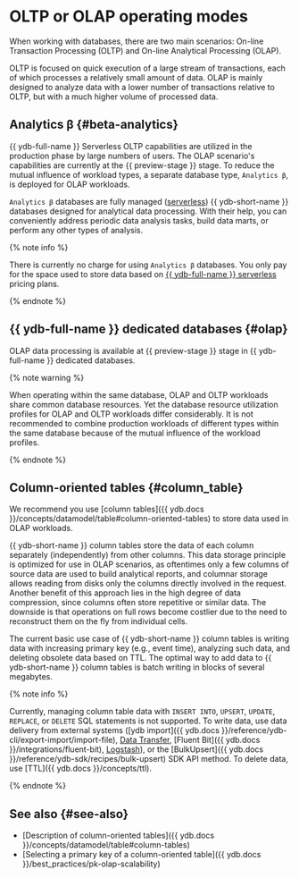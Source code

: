 # OLTP or OLAP operating modes

When working with databases, there are two main scenarios: On-line Transaction Processing (OLTP) and On-line Analytical Processing (OLAP).

OLTP is focused on quick execution of a large stream of transactions, each of which processes a relatively small amount of data. OLAP is mainly designed to analyze data with a lower number of transactions relative to OLTP, but with a much higher volume of processed data.

## Analytics β {#beta-analytics}

{{ ydb-full-name }} Serverless OLTP capabilities are utilized in the production phase by large numbers of users. The OLAP scenario's capabilities are currently at the {{ preview-stage }} stage. To reduce the mutual influence of workload types, a separate database type, `Analytics β`, is deployed for OLAP workloads.

`Analytics β` databases are fully managed ([serverless](serverless-and-dedicated.md)) {{ ydb-short-name }} databases designed for analytical data processing. With their help, you can conveniently address periodic data analysis tasks, build data marts, or perform any other types of analysis.


{% note info %}

There is currently no charge for using `Analytics β` databases. You only pay for the space used to store data based on [{{ ydb-full-name }} serverless](../pricing/serverless.md#rules-storage) pricing plans.

{% endnote %}


## {{ ydb-full-name }} dedicated databases {#olap}

OLAP data processing is available at {{ preview-stage }} stage in {{ ydb-full-name }} dedicated databases.

{% note warning %}

When operating within the same database, OLAP and OLTP workloads share common database resources. Yet the database resource utilization profiles for OLAP and OLTP workloads differ considerably. It is not recommended to combine production workloads of different types within the same database because of the mutual influence of the workload profiles.

{% endnote %}

## Column-oriented tables {#column_table}

We recommend you use [column tables]({{ ydb.docs }}/concepts/datamodel/table#column-oriented-tables) to store data used in OLAP workloads.

{{ ydb-short-name }} column tables store the data of each column separately (independently) from other columns. This data storage principle is optimized for use in OLAP scenarios, as oftentimes only a few columns of source data are used to build analytical reports, and columnar storage allows reading from disks only the columns directly involved in the request. Another benefit of this approach lies in the high degree of data compression, since columns often store repetitive or similar data. The downside is that operations on full rows become costlier due to the need to reconstruct them on the fly from individual cells.

The current basic use case of {{ ydb-short-name }} column tables is writing data with increasing primary key (e.g., event time), analyzing such data, and deleting obsolete data based on TTL. The optimal way to add data to {{ ydb-short-name }} column tables is batch writing in blocks of several megabytes.

{% note info %}

Currently, managing column table data with `INSERT INTO`, `UPSERT`, `UPDATE`, `REPLACE`, or `DELETE` SQL statements is not supported. To write data, use data delivery from external systems ([ydb import]({{ ydb.docs }}/reference/ydb-cli/export-import/import-file), [Data Transfer](../../data-transfer/transfer-matrix.md), [Fluent Bit]({{ ydb.docs }}/integrations/fluent-bit), [Logstash](https://github.com/ydb-platform/ydb-logstash-plugins)), or the [BulkUpsert]({{ ydb.docs }}/reference/ydb-sdk/recipes/bulk-upsert) SDK API method. To delete data, use [TTL]({{ ydb.docs }}/concepts/ttl).

{% endnote %}

## See also {#see-also}

* [Description of column-oriented tables]({{ ydb.docs }}/concepts/datamodel/table#column-tables)
* [Selecting a primary key of a column-oriented table]({{ ydb.docs }}/best_practices/pk-olap-scalability)
